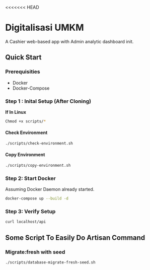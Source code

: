 <<<<<<< HEAD

# Digitalisasi UMKM

A Cashier web-based app with Admin analytic dashboard init.

## Quick Start

### Prerequisities

- Docker
- Docker-Compose

### Step 1 : Inital Setup (After Cloning)

**If In Linux**

```bash
Chmod +x scripts/*
```

#### Check Environment

```bash
./scripts/check-environment.sh
```

#### Copy Environment

```bash
./scripts/copy-environment.sh
```

### Step 2: Start Docker

Assuming Docker Daemon already started.

```bash
docker-compose up --build -d
```

### Step 3: Verify Setup

```bash
curl localhost/api
```

## Some Script To Easily Do Artisan Command

### Migrate:fresh with seed

```bash
./scripts/database-migrate-fresh-seed.sh
```
